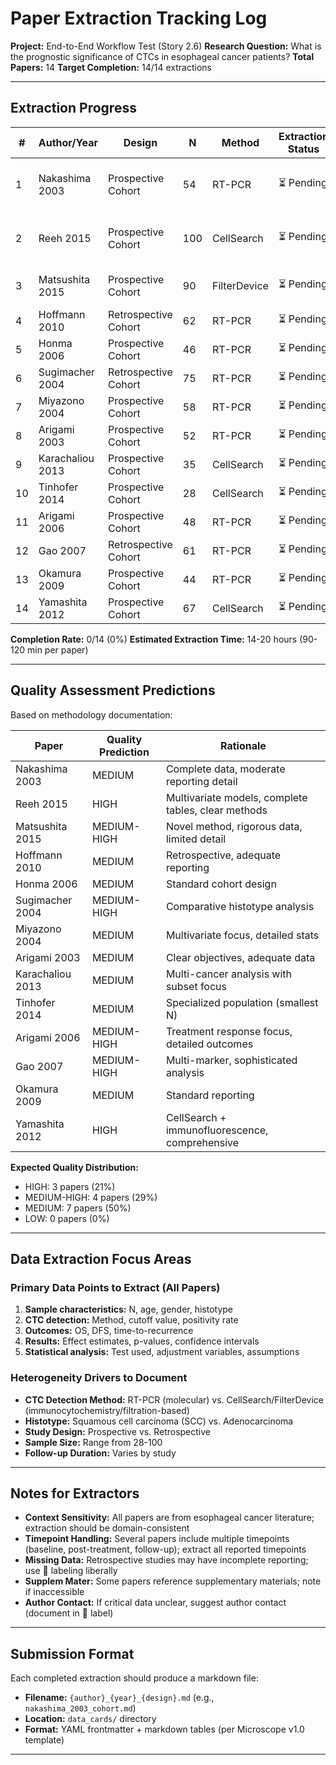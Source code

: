 # Paper Extraction Tracking Log

**Project:** End-to-End Workflow Test (Story 2.6)
**Research Question:** What is the prognostic significance of CTCs in esophageal cancer patients?
**Total Papers:** 14
**Target Completion:** 14/14 extractions

---

## Extraction Progress

| # | Author/Year | Design | N | Method | Extraction Status | Data Card | Notes |
|----|-------------|--------|---|--------|------------------|-----------|-------|
| 1 | Nakashima 2003 | Prospective Cohort | 54 | RT-PCR | ⏳ Pending | – | Gold standard from Story 1.6 |
| 2 | Reeh 2015 | Prospective Cohort | 100 | CellSearch | ⏳ Pending | – | Gold standard from Story 1.6 |
| 3 | Matsushita 2015 | Prospective Cohort | 90 | FilterDevice | ⏳ Pending | – | Novel filtration method |
| 4 | Hoffmann 2010 | Retrospective Cohort | 62 | RT-PCR | ⏳ Pending | – | Retrospective design |
| 5 | Honma 2006 | Prospective Cohort | 46 | RT-PCR | ⏳ Pending | – | Early SCC cohort |
| 6 | Sugimacher 2004 | Retrospective Cohort | 75 | RT-PCR | ⏳ Pending | – | Mixed histotypes |
| 7 | Miyazono 2004 | Prospective Cohort | 58 | RT-PCR | ⏳ Pending | – | Multivariate focus |
| 8 | Arigami 2003 | Prospective Cohort | 52 | RT-PCR | ⏳ Pending | – | Preoperative staging focus |
| 9 | Karachaliou 2013 | Prospective Cohort | 35 | CellSearch | ⏳ Pending | – | Treatment monitoring |
| 10 | Tinhofer 2014 | Prospective Cohort | 28 | CellSearch | ⏳ Pending | – | Smallest cohort |
| 11 | Arigami 2006 | Prospective Cohort | 48 | RT-PCR | ⏳ Pending | – | Neoadjuvant therapy |
| 12 | Gao 2007 | Retrospective Cohort | 61 | RT-PCR | ⏳ Pending | – | Multi-marker approach |
| 13 | Okamura 2009 | Prospective Cohort | 44 | RT-PCR | ⏳ Pending | – | Mid-size cohort |
| 14 | Yamashita 2012 | Prospective Cohort | 67 | CellSearch | ⏳ Pending | – | High quality design |

**Completion Rate:** 0/14 (0%)
**Estimated Extraction Time:** 14-20 hours (90-120 min per paper)

---

## Quality Assessment Predictions

Based on methodology documentation:

| Paper | Quality Prediction | Rationale |
|-------|-------------------|-----------|
| Nakashima 2003 | MEDIUM | Complete data, moderate reporting detail |
| Reeh 2015 | HIGH | Multivariate models, complete tables, clear methods |
| Matsushita 2015 | MEDIUM-HIGH | Novel method, rigorous data, limited detail |
| Hoffmann 2010 | MEDIUM | Retrospective, adequate reporting |
| Honma 2006 | MEDIUM | Standard cohort design |
| Sugimacher 2004 | MEDIUM-HIGH | Comparative histotype analysis |
| Miyazono 2004 | MEDIUM | Multivariate focus, detailed stats |
| Arigami 2003 | MEDIUM | Clear objectives, adequate data |
| Karachaliou 2013 | MEDIUM | Multi-cancer analysis with subset focus |
| Tinhofer 2014 | MEDIUM | Specialized population (smallest N) |
| Arigami 2006 | MEDIUM-HIGH | Treatment response focus, detailed outcomes |
| Gao 2007 | MEDIUM-HIGH | Multi-marker, sophisticated analysis |
| Okamura 2009 | MEDIUM | Standard reporting |
| Yamashita 2012 | HIGH | CellSearch + immunofluorescence, comprehensive |

**Expected Quality Distribution:**
- HIGH: 3 papers (21%)
- MEDIUM-HIGH: 4 papers (29%)
- MEDIUM: 7 papers (50%)
- LOW: 0 papers (0%)

---

## Data Extraction Focus Areas

### Primary Data Points to Extract (All Papers)
1. **Sample characteristics:** N, age, gender, histotype
2. **CTC detection:** Method, cutoff value, positivity rate
3. **Outcomes:** OS, DFS, time-to-recurrence
4. **Results:** Effect estimates, p-values, confidence intervals
5. **Statistical analysis:** Test used, adjustment variables, assumptions

### Heterogeneity Drivers to Document
- **CTC Detection Method:** RT-PCR (molecular) vs. CellSearch/FilterDevice (immunocytochemistry/filtration-based)
- **Histotype:** Squamous cell carcinoma (SCC) vs. Adenocarcinoma
- **Study Design:** Prospective vs. Retrospective
- **Sample Size:** Range from 28-100
- **Follow-up Duration:** Varies by study

---

## Notes for Extractors

- **Context Sensitivity:** All papers are from esophageal cancer literature; extraction should be domain-consistent
- **Timepoint Handling:** Several papers include multiple timepoints (baseline, post-treatment, follow-up); extract all reported timepoints
- **Missing Data:** Retrospective studies may have incomplete reporting; use 🔴 labeling liberally
- **Supplem Mater:** Some papers reference supplementary materials; note if inaccessible
- **Author Contact:** If critical data unclear, suggest author contact (document in 🔴 label)

---

## Submission Format

Each completed extraction should produce a markdown file:
- **Filename:** `{author}_{year}_{design}.md` (e.g., `nakashima_2003_cohort.md`)
- **Location:** `data_cards/` directory
- **Format:** YAML frontmatter + markdown tables (per Microscope v1.0 template)

---
